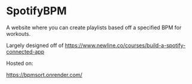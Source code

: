 # SpotifyBPM
A website where you can create playlists based off a specified BPM for workouts. 

Largely designed off of https://www.newline.co/courses/build-a-spotify-connected-app 

Hosted on: 

https://bpmsort.onrender.com/
